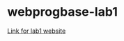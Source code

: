 # webprogbase-lab1
[Link for lab1 website](https://valen888.github.io/webprogbase-lab1/index.html "Lab1 website")
